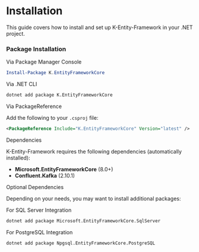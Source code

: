 # Installation

This guide covers how to install and set up K-Entity-Framework in your .NET project.

### Package Installation

Via Package Manager Console

```powershell
Install-Package K.EntityFrameworkCore
```

Via .NET CLI

```bash
dotnet add package K.EntityFrameworkCore
```

Via PackageReference

Add the following to your `.csproj` file:

```xml
<PackageReference Include="K.EntityFrameworkCore" Version="latest" />
```

Dependencies

K-Entity-Framework requires the following dependencies (automatically installed):

- **Microsoft.EntityFrameworkCore** (8.0+)
- **Confluent.Kafka** (2.10.1)

Optional Dependencies

Depending on your needs, you may want to install additional packages:

For SQL Server Integration
```bash
dotnet add package Microsoft.EntityFrameworkCore.SqlServer
```

For PostgreSQL Integration
```bash
dotnet add package Npgsql.EntityFrameworkCore.PostgreSQL
```
